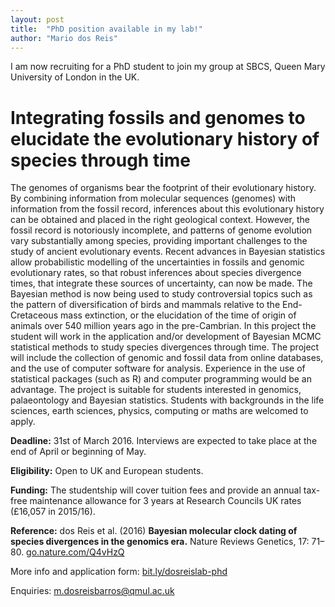 ```yaml
---
layout: post
title:  "PhD position available in my lab!"
author: "Mario dos Reis"
---
```


I am now recruiting for a PhD student to join my group at SBCS, Queen Mary University of London in the UK.

# Integrating fossils and genomes to elucidate the evolutionary history of species through time

The genomes of organisms bear the footprint of their evolutionary history. By combining information from molecular sequences (genomes) with information from the fossil record, inferences about this evolutionary history can be obtained and placed in the right
geological context. However, the fossil record is notoriously incomplete, and patterns of genome evolution vary substantially among species, providing important challenges to the study of ancient evolutionary events. Recent advances in Bayesian statistics allow probabilistic modelling of the uncertainties in fossils and genomic evolutionary rates, so that robust inferences about species divergence times, that integrate these sources of uncertainty, can now be made. The Bayesian method is now being used to study controversial topics such as the pattern of diversification of birds and mammals relative to the End-Cretaceous mass extinction, or the elucidation of the time of origin of animals over 540 million years ago in the pre-Cambrian. In this project the student will work in the application and/or development of Bayesian MCMC statistical methods to study species divergences through time. The project will include the collection of genomic and fossil data from online databases, and the use of computer software for analysis. Experience in the use of statistical packages (such as R) and computer programming would be an advantage. The project is suitable for students interested in genomics, palaeontology and Bayesian statistics. Students with backgrounds in the life sciences, earth sciences, physics, computing or maths are welcomed to apply.

**Deadline:** 31st of March 2016. Interviews are expected to take place at the end of April or beginning of May.

**Eligibility:** Open to UK and European students.

**Funding:** The studentship will cover tuition fees and provide an annual tax-free maintenance allowance for 3 years at Research Councils UK rates (£16,057 in 2015/16).

**Reference:** dos Reis et al. (2016) **Bayesian molecular clock dating of species divergences in the genomics era.** Nature Reviews Genetics, 17: 71–80.  [go.nature.com/Q4vHzQ](http://go.nature.com/Q4vHzQ)

More info and application form: [bit.ly/dosreislab-phd](http://bit.ly/dosreislab-phd)

Enquiries: m.dosreisbarros@qmul.ac.uk
